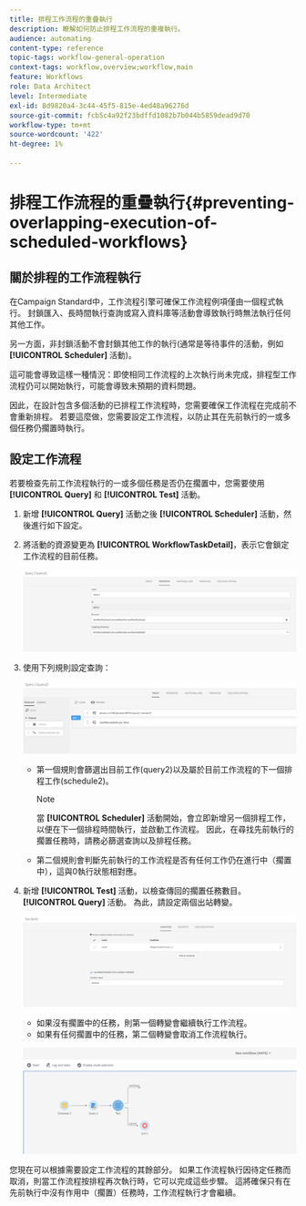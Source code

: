 ```yaml
---
title: 排程工作流程的重疊執行
description: 瞭解如何防止排程工作流程的重複執行。
audience: automating
content-type: reference
topic-tags: workflow-general-operation
context-tags: workflow,overview;workflow,main
feature: Workflows
role: Data Architect
level: Intermediate
exl-id: 8d9820a4-3c44-45f5-815e-4ed48a96276d
source-git-commit: fcb5c4a92f23bdffd1082b7b044b5859dead9d70
workflow-type: tm+mt
source-wordcount: '422'
ht-degree: 1%

---
```


# 排程工作流程的重疊執行{#preventing-overlapping-execution-of-scheduled-workflows}

## 關於排程的工作流程執行

在Campaign Standard中，工作流程引擎可確保工作流程例項僅由一個程式執行。 封鎖匯入、長時間執行查詢或寫入資料庫等活動會導致執行時無法執行任何其他工作。

另一方面，非封鎖活動不會封鎖其他工作的執行(通常是等待事件的活動，例如 **[!UICONTROL Scheduler]** 活動)。

這可能會導致這樣一種情況：即使相同工作流程的上次執行尚未完成，排程型工作流程仍可以開始執行，可能會導致未預期的資料問題。

因此，在設計包含多個活動的已排程工作流程時，您需要確保工作流程在完成前不會重新排程。 若要這麼做，您需要設定工作流程，以防止其在先前執行的一或多個任務仍擱置時執行。

## 設定工作流程

若要檢查先前工作流程執行的一或多個任務是否仍在擱置中，您需要使用 **[!UICONTROL Query]** 和 **[!UICONTROL Test]** 活動。

1. 新增 **[!UICONTROL Query]** 活動之後 **[!UICONTROL Scheduler]** 活動，然後進行如下設定。

1. 將活動的資源變更為 **[!UICONTROL WorkflowTaskDetail]**，表示它會鎖定工作流程的目前任務。

   ![](assets/scheduled-wkf-resource.png)

1. 使用下列規則設定查詢：

   ![](assets/scheduled-wkf-query.png)

   * 第一個規則會篩選出目前工作(query2)以及屬於目前工作流程的下一個排程工作(schedule2)。

     >[!NOTE]
     >
     >當 **[!UICONTROL Scheduler]** 活動開始，會立即新增另一個排程工作，以便在下一個排程時間執行，並啟動工作流程。 因此，在尋找先前執行的擱置任務時，請務必篩選查詢以及排程任務。

   * 第二個規則會判斷先前執行的工作流程是否有任何工作仍在進行中（擱置中），這與0執行狀態相對應。

1. 新增 **[!UICONTROL Test]** 活動，以檢查傳回的擱置任務數目。 **[!UICONTROL Query]** 活動。 為此，請設定兩個出站轉變。

   ![](assets/scheduled-wkf-test.png)

   * 如果沒有擱置中的任務，則第一個轉變會繼續執行工作流程。
   * 如果有任何擱置中的任務，第二個轉變會取消工作流程執行。

   ![](assets/scheduled-wkf-workflow.png)

您現在可以根據需要設定工作流程的其餘部分。 如果工作流程執行因待定任務而取消，則當工作流程按排程再次執行時，它可以完成這些步驟。 這將確保只有在先前執行中沒有作用中（擱置）任務時，工作流程執行才會繼續。

